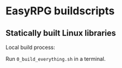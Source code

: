 # EasyRPG buildscripts

## Statically built Linux libraries

Local build process:

Run `0_build_everything.sh` in a terminal.
